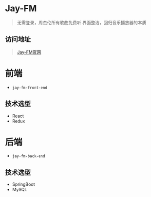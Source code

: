 # Jay-FM

> 无需登录，周杰伦所有歌曲免费听
> 界面整洁，回归音乐播放器的本质

## 访问地址

> [Jay-FM官网](http://wwww.xxl.cab)

# 前端

- `jay-fm-front-end`

## 技术选型

- React 
- Redux

# 后端

- `jay-fm-back-end`

## 技术选型

- SpringBoot
- MySQL
